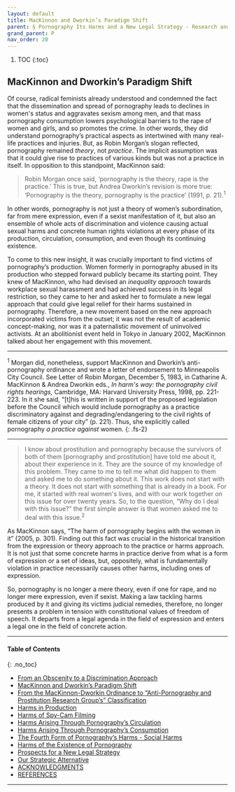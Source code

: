 ```yaml
---
layout: default
title: MacKinnon and Dworkin’s Paradigm Shift
parent: § Pornography Its Harms and a New Legal Strategy - Research and Experience in Japan 
grand_parent: P 
nav_order: 20 
---
```

<style>
.dont-break-out {
  /* These are technically the same, but use both */
  overflow-wrap: break-word;
  word-wrap: break-word;

     -ms-word-break: break-all;
  /* This is the dangerous one in WebKit, as it breaks things wherever */
  word-break: break-all;
  /* Instead use this non-standard one: */
  word-break: break-word;
}

.youtube-container {
    position: relative;
    width: 100%;
    height: 0;
    padding-bottom: 56.25%;
}
.youtube-video {
    position: absolute;
    top: 0;
    left: 0;
    width: 100%;
    height: 100%;
}

</style>

<div class="dont-break-out" markdown="1">

1. TOC
{:toc}

## MacKinnon and Dworkin’s Paradigm Shift
Of course, radical feminists already understood and condemned the fact that the dissemination and spread of pornography leads to declines in women's status and aggravates sexism among men, and that mass pornography consumption lowers psychological barriers to the rape of women and girls, and so promotes the crime. In other words, they did understand pornography’s practical aspects as intertwined with many real-life practices and injuries. But, as Robin Morgan’s slogan reflected, pornography remained *theory*, not *practice*. The implicit assumption was that it could give rise to practices of various kinds but was not a practice in itself. In opposition to this standpoint, MacKinnon said:

> Robin Morgan once said, ‘pornography is the theory, rape is the practice.’ This is true, but Andrea Dworkin’s revision is more true: ‘Pornography is the theory, pornography is the practice’ (1991, p. 21).<sup>1</sup>

In other words, pornography is not just a theory of women’s subordination, far from mere expression, even if a sexist manifestation of it, but also an ensemble of whole acts of discrimination and violence causing actual sexual harms and concrete human rights violations at every phase of its production, circulation, consumption, and even though its continuing existence.

To come to this new insight, it was crucially important to find victims of pornography’s production. Women formerly in pornography abused in its production who stepped forward publicly became its starting point. They knew of MacKinnon, who had devised an *inequality approach* towards workplace sexual harassment and had achieved success in its legal restriction, so they came to her and asked her to formulate a new legal approach that could give legal relief for their harms sustained in pornography. Therefore, a new movement based on the new approach incorporated victims from the outset; it was not the result of academic concept-making, nor was it a paternalistic movement of uninvolved activists. At an abolitionist event held in Tokyo in January 2002, MacKinnon talked about her engagement with this movement.

***
<sup>1</sup> Morgan did, nonetheless, support MacKinnon and Dworkin’s anti-pornography ordinance and wrote a letter of endorsement to Minneapolis City Council. See Letter of Robin Morgan, December 5, 1983, in Catharine A. MacKinnon & Andrea Dworkin eds., *In harm's way: the pornography civil rights hearings,* Cambridge, MA: Harvard University Press, 1998, pp. 221-223. In it she said, “[t]his is written in support of the proposed legislation before the Council which would include pornography as a practice discriminatory against and degrading/endangering to the civil rights of female citizens of your city” (p. 221). Thus, she explicitly called pornography *a practice against* women.
{: .fs-2}
***

> I know about prostitution and pornography because the survivors of both of them [pornography and prostitution] have told me about it, about their experience in it. They are the source of my knowledge of this problem. They came to me to tell me what did happen to them and asked me to do something about it. This work does not start with a theory. It does not start with something that is already in a book. For me, it started with real women's lives, and with our work together on this issue for over twenty years. So, to the question, “Why do I deal with this issue?” the first simple answer is that women asked me to deal with this issue.<sup>2</sup>

As MacKinnon says, “The harm of pornography begins with the women in it” (2005, p. 301). Finding out this fact was crucial in the historical transition from the expression or theory approach to the practice or harms approach. It is not just that some concrete harms in practice derive from what is a form of expression or a set of ideas, but, oppositely, what is fundamentally violation in practice necessarily causes other harms, including ones of expression.

So, pornography is no longer a mere theory, even if one for rape, and no longer mere expression, even if sexist. Making a law tackling harms produced by it and giving its victims judicial remedies, therefore, no longer presents a problem in tension with constitutional values of freedom of speech. It departs from a legal agenda in the field of expression and enters a legal one in the field of concrete action.

***

#### Table of Contents
{: .no_toc}

<ul><li> <a href="/docs/pornography/Pornography-Its-Harms-and-a-New-Legal-Strategy-Research-and-Experience-in-Japan-1/">From an Obscenity to a Discrimination Approach</a></li><li> <a href="/docs/pornography/Pornography-Its-Harms-and-a-New-Legal-Strategy-Research-and-Experience-in-Japan-2/">MacKinnon and Dworkin’s Paradigm Shift</a></li><li> <a href="/docs/pornography/Pornography-Its-Harms-and-a-New-Legal-Strategy-Research-and-Experience-in-Japan-3/">From the MacKinnon-Dworkin Ordinance to “Anti-Pornography and Prostitution Research Group’s” Classification</a></li><li> <a href="/docs/pornography/Pornography-Its-Harms-and-a-New-Legal-Strategy-Research-and-Experience-in-Japan-4/">Harms in Production</a></li><li> <a href="/docs/pornography/Pornography-Its-Harms-and-a-New-Legal-Strategy-Research-and-Experience-in-Japan-5/">Harms of Spy-Cam Filming</a></li><li> <a href="/docs/pornography/Pornography-Its-Harms-and-a-New-Legal-Strategy-Research-and-Experience-in-Japan-6/">Harms Arising Through Pornography’s Circulation</a></li><li> <a href="/docs/pornography/Pornography-Its-Harms-and-a-New-Legal-Strategy-Research-and-Experience-in-Japan-7/">Harms Arising Through Pornography’s Consumption</a></li><li> <a href="/docs/pornography/Pornography-Its-Harms-and-a-New-Legal-Strategy-Research-and-Experience-in-Japan-8/">The Fourth Form of Pornography’s Harms - Social Harms</a></li><li> <a href="/docs/pornography/Pornography-Its-Harms-and-a-New-Legal-Strategy-Research-and-Experience-in-Japan-9/">Harms of the Existence of Pornography</a></li><li> <a href="/docs/pornography/Pornography-Its-Harms-and-a-New-Legal-Strategy-Research-and-Experience-in-Japan-10/">Prospects for a New Legal Strategy</a></li><li> <a href="/docs/pornography/Pornography-Its-Harms-and-a-New-Legal-Strategy-Research-and-Experience-in-Japan-11/">Our Strategic Alternative</a></li><li> <a href="/docs/pornography/Pornography-Its-Harms-and-a-New-Legal-Strategy-Research-and-Experience-in-Japan-12/">ACKNOWLEDGMENTS</a></li><li> <a href="/docs/pornography/Pornography-Its-Harms-and-a-New-Legal-Strategy-Research-and-Experience-in-Japan-13/">REFERENCES</a></li></ul>

***

</div>

